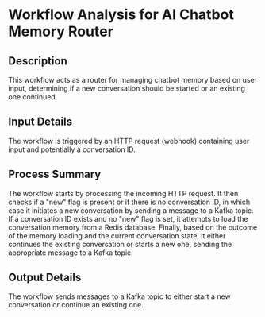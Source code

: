 # Workflow Analysis for AI Chatbot Memory Router

## Description
This workflow acts as a router for managing chatbot memory based on user input, determining if a new conversation should be started or an existing one continued.

## Input Details
The workflow is triggered by an HTTP request (webhook) containing user input and potentially a conversation ID.

## Process Summary
The workflow starts by processing the incoming HTTP request. It then checks if a "new" flag is present or if there is no conversation ID, in which case it initiates a new conversation by sending a message to a Kafka topic. If a conversation ID exists and no "new" flag is set, it attempts to load the conversation memory from a Redis database. Finally, based on the outcome of the memory loading and the current conversation state, it either continues the existing conversation or starts a new one, sending the appropriate message to a Kafka topic.

## Output Details
The workflow sends messages to a Kafka topic to either start a new conversation or continue an existing one.
